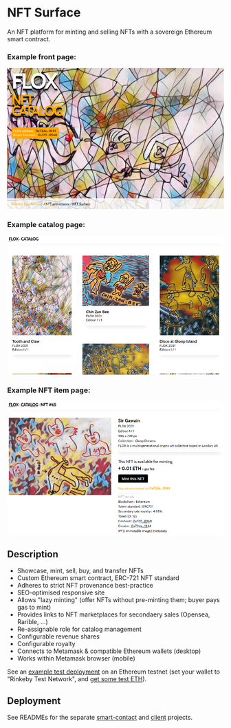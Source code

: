 # NFT Surface

An NFT platform for minting and selling NFTs with a sovereign Ethereum smart contract. 

### Example front page:

![NFT display/minting page](/docs/front.png?raw=true "NFT display/minting page")

### Example catalog page:

![NFT gallery page](/docs/catalog.png?raw=true "NFT gallery page")

### Example NFT item page:

![NFT display/minting page](/docs/nft.png?raw=true "NFT display/minting page")

## Description

* Showcase, mint, sell, buy, and transfer NFTs
* Custom Ethereum smart contract, ERC-721 NFT standard
* Adheres to strict NFT provenance best-practice
* SEO-optimised responsive site
* Allows "lazy minting" (offer NFTs without pre-minting them; buyer pays gas to mint)
* Provides links to NFT marketplaces for secondaery sales (Opensea, Rarible, ...)
* Re-assignable role for catalog management
* Configurable revenue shares
* Configurable royalty
* Connects to Metamask & compatible Ethereum wallets (desktop)
* Works within Metamask browser (mobile)

See an [example test deployment](https://nft-surface.vercel.app/) on an Ethereum testnet (set your wallet to "Rinkeby Test Network", and [get some test ETH](https://www.google.com/search?q=rinkeby+faucet)).

## Deployment

See READMEs for the separate [smart-contact](/smart-contract/) and [client](/client/) projects.
